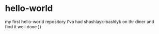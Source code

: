 # hello-world
my first hello-world repository
I'va had shashlayk-bashlyk on thr diner and find it well done ))
